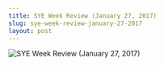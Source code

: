 ```yaml
---
title: SYE Week Review (January 27, 2017)
slug: sye-week-review-january-27-2017
layout: post
---
```


![SYE Week Review (January 27, 2017)](/media_root/file_archive/SYE__Weekly_Review_Jan_27.jpeg "SYE Week Review (January 27, 2017)")
